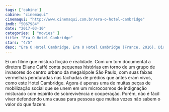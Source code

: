 ```yaml
---
tags: ['cabine']
cabine: "cinemaqui"
cinemaqui: "http://www.cinemaqui.com.br/era-o-hotel-cambridge"
imdb: "5067984"
date: "2017-03-10"
categories: [ "movies" ]
title: "Era O Hotel Cambridge"
stars: "4/5"
desc: "Era O Hotel Cambridge. Era O Hotel Cambridge (France, 2016). Dirigido por Eliane Caffé. Escrito por Luis Alberto de Abreu, Eliane Caffé, Inês Figueiró. Com José Dumont (Apolo), Suely Franco (Gilda), Paulo Américo, Guylain Muskendi Lobobo, Gabriel Tonin (Kleiton), Thais Carvalho, Lucia Pulido (Special Appearance), Carmen Silva, Juliane Arguello (Uta)."
---
```

Ei um filme que mistura ficção e realidade. Com um tom documental a diretora Eliane Caffé conta pequenas histórias em torno de um grupo de invasores do centro urbano da megalópole São Paulo, com suas faixas vermelhas penduradas nas fachadas de prédios que antes eram vivos, como este Hotel Cambridge. Agora é apenas uma de muitas peças de mobilização social que se unem em um microcosmos de indignação misturado com espírito de sobrevivência e cooperação. Porém, não é fácil viver defendendo uma causa para pessoas que muitas vezes não sabem o valor do que fazem.
